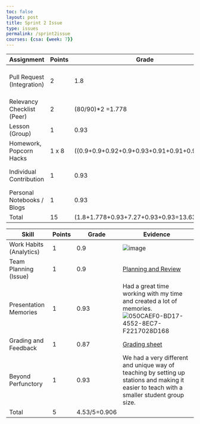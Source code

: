 ```yaml
---
toc: false
layout: post
title: Sprint 2 Issue
type: issues
permalink: /sprint2issue
courses: {csa: {week: 7}}
---
```


| **Assignment**             | **Points**    | **Grade** | **Evidence** |
|----------------------------|---------------|-----------|--------------|
| Pull Request (Integration) | 2             |    1.8       |        [Original Pull Request](https://github.com/nighthawkcoders/portfolio_2025/pull/93) & [Edited Pull Request](https://github.com/nighthawkcoders/portfolio_2025/pull/123)      |
| Relevancy Checklist (Peer) | 2             |      (80/90)*2 =1.778     |      [Tarun's Peer Review](https://github.com/nitinsandiego/NitinBstudent_2025/issues/17#issuecomment-2403039656)       |
| Lesson (Group)             | 1             |    0.93       |   ![image](https://github.com/user-attachments/assets/868acbf8-3d3c-4f1c-a8cb-89906f06f852) [Team Teach](https://nighthawkcoders.github.io/portfolio_2025/csa/unit6_p3)       |
| Homework, Popcorn Hacks    | 1 x 8         |     ((0.9+0.9+0.92+0.9+0.93+0.91+0.91+0.9)=7.27      |       [Foundations](https://nitinsandiego.github.io/NitinBstudent_2025/2024/10/07/Sprint-2-Review-Ticket_IPYNB_2_.html#unit-1-primitive-types-1)       |
| Individual Contribution    | 1             |       0.93    |      [Commits on my part of lesson](https://github.com/nitinsandiego/NitinBstudent_2025/commits/main/_notebooks/2024-09-13-Unit-6.2-Lesson.ipynb)        |
| Personal Notebooks / Blogs | 1             |     0.93      |       ![image](https://github.com/user-attachments/assets/5a66a344-1843-4538-b7ed-98995a55bdf5) |
| Total                      | 15           |     (1.8+1.778+0.93+7.27+0.93+0.93=13.638     |              |



| **Skill**                  | **Points**    | **Grade** | **Evidence** |
|----------------------------|---------------|-----------|--------------|
| Work Habits (Analytics)    |   1           |    0.9       |   ![image](https://github.com/user-attachments/assets/df4db0c1-c108-4c51-907f-1f9a2d1c6c68)      |
| Team Planning (Issue)      |   1           |     0.9      |       [Planning and Review](https://nitinsandiego.github.io/NitinBstudent_2025/csa/unit6/review-ticket)       |
| Presentation Memories      |   1           |    0.93       |        Had a great time working with my time and created a lot of memories.  ![050CAEF0-BD17-4552-8EC7-F2217028D168](https://github.com/user-attachments/assets/8d7e5f3c-7151-4ccc-83c4-4d2a256bba19)   |
| Grading and Feedback       |   1           |      0.87     |       [Grading sheet](https://docs.google.com/spreadsheets/d/1KP8wh_XzqnP0r-tA84VKDCfYroQ0srIY3iz3hScC3OI/edit?usp=sharing)       |
| Beyond Perfunctory         |   1           |       0.93    |       We had a very different and unique way of teaching by setting up stations and making it easier to teach with a smaller student group size.     | 
| Total                      |   5           |       4.53/5=0.906    |              |